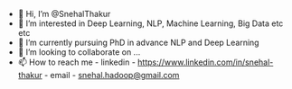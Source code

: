 - 👋 Hi, I’m @SnehalThakur
- 👀 I’m interested in Deep Learning, NLP, Machine Learning, Big Data etc etc
- 🌱 I’m currently pursuing PhD in advance NLP and Deep Learning
- 💞️ I’m looking to collaborate on ...
- 📫 How to reach me 
      -  linkedin - https://www.linkedin.com/in/snehal-thakur
      -  email - snehal.hadoop@gmail.com


<!---
SnehalThakur/SnehalThakur is a ✨ special ✨ repository because its `README.md` (this file) appears on your GitHub profile.
You can click the Preview link to take a look at your changes.
--->
